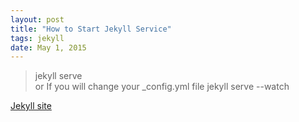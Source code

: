 ```yaml
---
layout: post
title: "How to Start Jekyll Service"
tags: jekyll
date: May 1, 2015
---
```


> jekyll serve  
or
If you will change your _config.yml file
> jekyll serve --watch    

[Jekyll site](http://jekyllrb.com/docs/quickstart/)